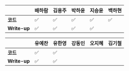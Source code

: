 |              | 배하람 | 김용주 | 박하윤 | 지승윤 | 백하현 |
| ------------ | ------ | ------ | ------ | ------ | ------ |
| **코드**     |:white_check_mark:| :white_check_mark: |:white_check_mark:|       :white_check_mark: |:white_check_mark:|
| **Write-up** |:white_check_mark:| :white_check_mark: |  :white_check_mark: |      :white_check_mark:  |        |

| 				| 유예찬 | 유한영 | 강동인 | 오지혜 | 김기철 |
| ------------  | ------ | ------ | ------ | ------ | ------ |
| **코드** 	   |:white_check_mark:|:white_check_mark:|		 |		 |		 |
| **Write-up** |:white_check_mark:|:white_check_mark:|		  |		  |		  |

